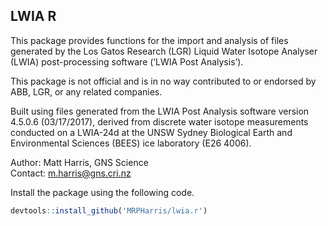 
## LWIA R

This package provides functions for the import and analysis of files
generated by the Los Gatos Research (LGR) Liquid Water Isotope Analyser
(LWIA) post-processing software (‘LWIA Post Analysis’).

This package is not official and is in no way contributed to or endorsed
by ABB, LGR, or any related companies.

Built using files generated from the LWIA Post Analysis software version
4.5.0.6 (03/17/2017), derived from discrete water isotope measurements
conducted on a LWIA-24d at the UNSW Sydney Biological Earth and
Environmental Sciences (BEES) ice laboratory (E26 4006).

Author: Matt Harris, GNS Science  
Contact: <m.harris@gns.cri.nz>

Install the package using the following code.

``` r
devtools::install_github('MRPHarris/lwia.r')
```
